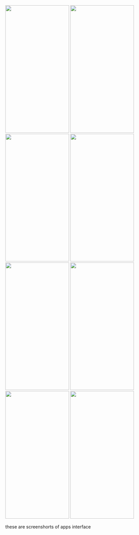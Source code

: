 
<img src="https://github.com/vishalvana/j_ridesphere/assets/127835696/490d6ea8-c56d-4567-ad00-ea9a6e02eda4" width="200" height="400" />
<img src="https://github.com/vishalvana/j_ridesphere/assets/127835696/9e36201c-de03-4f7c-bebf-2d362cac83d7" width="200" height="400" />
<img src="https://github.com/vishalvana/j_ridesphere/assets/127835696/01ba671c-4340-488a-a8d3-bed4cd55fb87" width="200" height="400" />
<img src="https://github.com/vishalvana/j_ridesphere/assets/127835696/78d35aeb-d5f2-480d-aee7-0ec413ebeb1f" width="200" height="400" />
<img src="https://github.com/vishalvana/j_ridesphere/assets/127835696/ce727aa4-ce46-4262-b3fc-00b23874ab02" width="200" height="400" />
<img src="https://github.com/vishalvana/j_ridesphere/assets/127835696/8c4bb981-8f87-4a5a-bc9d-3b2e90412332" width="200" height="400" />
<img src="https://github.com/vishalvana/j_ridesphere/assets/127835696/064fde13-4ab2-4d18-a439-e1fdedd78aaf" width="200" height="400" />
<img src="https://github.com/vishalvana/j_ridesphere/assets/127835696/e7a98ebe-7f6c-45b7-85f0-d8a76f5e2523" width="200" height="400" />







these are screenshorts of apps interface
